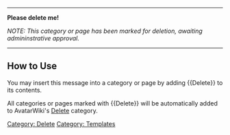 ------------------------------------------------------------------------

**Please delete me!**

*NOTE: This category or page has been marked for deletion, awaiting
admininstrative approval.*

------------------------------------------------------------------------

<includeonly></includeonly>

<noinclude>

## How to Use

You may insert this message into a category or page by adding {{Delete}}
to its contents.

All categories or pages marked with {{Delete}} will be automatically
added to AvatarWiki's [Delete](:Category:_Delete.md "wikilink")
category.

</noinclude>

[Category: Delete](Category:_Delete "wikilink") [Category:
Templates](Category:_Templates "wikilink")
